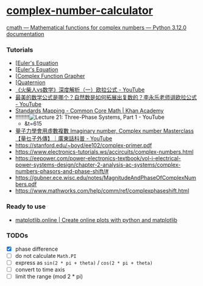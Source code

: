 [complex-number-calculator](https://dirkarnez.github.io/complex-number-calculator/)
===================================================================================
[cmath — Mathematical functions for complex numbers — Python 3.12.0 documentation](https://docs.python.org/3/library/cmath.html)

### Tutorials
- [[Euler's Equation](https://www.songho.ca/math/euler/euler.html)
- [[Euler's Equation](https://www.songho.ca/math/euler/euler.html)
- [[Complex Function Grapher](https://hemisemidemipresent.github.io/complex3/)
- [[Quaternion](https://www.songho.ca/math/quaternion/quaternion.html)
- [《火柴人vs数学》深度解析（一）欧拉公式 - YouTube](https://www.youtube.com/watch?v=1R3P3DLTlWE)
- [最美的数学公式是哪个？自然数是如何拓展出复数的？李永乐老师讲欧拉公式 - YouTube](https://www.youtube.com/watch?v=eEiNep19W5U)
- [Standards Mapping - Common Core Math | Khan Academy](https://www.khanacademy.org/standards/CCSS.Math/HSN.CN#HSN.CN.A.3)
- !!!!!!!!!![Lecture 21: Three-Phase Systems, Part 1 - YouTube](https://www.youtube.com/watch?v=Ih92AK1D-2M)
  - &t=615
- [量子力學會用虛數複數 Imaginary number, Complex number Masterclass【量乜子外傳】｜廣東話科普 - YouTube](https://www.youtube.com/watch?v=SCbQFKDF3Kg)
- https://stanford.edu/~boyd/ee102/complex-primer.pdf
- https://www.electronics-tutorials.ws/accircuits/complex-numbers.html
- https://eepower.com/power-electronics-textbook/vol-i-electrical-power-systems-design/chapter-2-analysis-ac-systems/complex-numbers-phasors-and-phase-shift/#
- https://gubner.ece.wisc.edu/notes/MagnitudeAndPhaseOfComplexNumbers.pdf
- https://www.mathworks.com/help/comm/ref/complexphaseshift.html

### Ready to use
- [matplotlib.online | Create online plots with python and matplotlib](https://matplotlib.online/project?id=0)

### TODOs
- [x] phase difference
- [ ] do not calculate `Math.PI`
- [ ] express as `sin(2 * pi + theta)` / `cos(2 * pi + theta)` 
- [ ] convert to time axis
- [ ] limit the range (mod 2 * pi)
